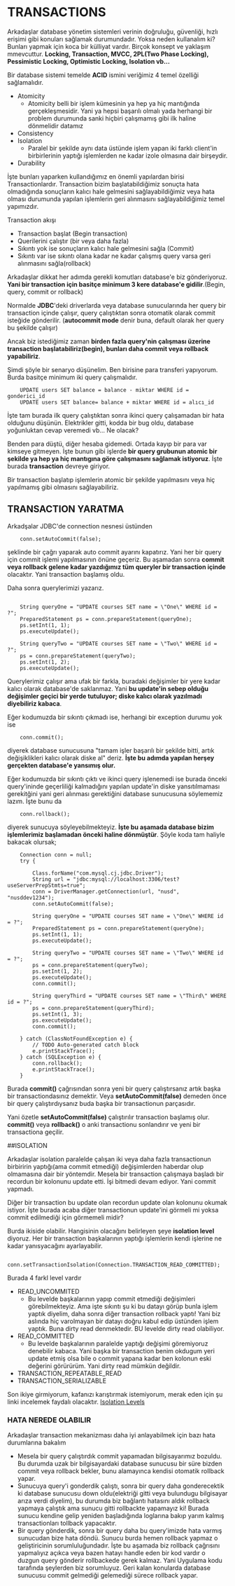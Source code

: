 # TRANSACTIONS

Arkadaşlar database yönetim sistemleri verinin doğruluğu, güvenliği, hızlı erişimi gibi konuları sağlamak durumundadır. Yoksa neden kullanalım ki?
Bunları yapmak için koca bir külliyat vardır. Birçok konsept ve yaklaşım mmevcuttur. **Locking, Transaction, MVCC, 2PL(Two Phase Locking), Pessimistic Locking, Optimistic Locking, Isolation vb...**

Bir database sistemi temelde **ACID** ismini veriğimiz 4 temel özelliği sağlamalıdır.

* Atomicity
    * Atomicity belli bir işlem kümesinin ya hep ya hiç mantığında gerçekleşmesidir. Yani ya hepsi başarılı olmalı yada herhangi bir problem durumunda sanki hiçbiri çalışmamış gibi ilk haline dönmelidir datamız
* Consistency
* Isolation
    * Paralel bir şekilde aynı data üstünde işlem yapan iki farklı client'in birbirlerinin yaptığı işlemlerden ne kadar izole olmasına dair birşeydir.
* Durability

İşte bunları yaparken kullandığımız en önemli yapılardan birisi Transactionlardır. 
Transaction bizim başlatabildiğimiz sonuçta hata olmadığında sonuçların kalıcı hale gelmesini sağlayabildiğimiz veya hata olması durumunda yapılan işlemlerin geri alınmasını sağlayabildiğimiz temel yapımızdır.

Transaction akışı
* Transaction başlat (Begin transaction)
* Querilerini çalıştır (bir veya daha fazla)
* Sıkıntı yok ise sonuçların kalıcı hale gelmesini sağla (Commit)
* Sıkıntı var ise sıkıntı olana kadar ne kadar çalışmış query varsa geri alınmasını sağla(rollback)

Arkadaşlar dikkat her adımda gerekli komutları database'e biz gönderiyoruz. **Yani bir transaction için basitçe minimum 3 kere database'e gidilir**.(Begin, query, commit or rollback)

Normalde **JDBC**'deki driverlarda veya database sunucularında her query bir transaction içinde çalışır, query çalıştıktan sonra otomatik olarak commit isteğide gönderilir. (**autocommit mode** denir buna, default olarak her query bu şekilde çalışır)

Ancak biz istediğimiz zaman **birden fazla query'nin çalışması üzerine transaction başlatabiliriz(begin), bunları daha commit veya rollback yapabiliriz**. 

Şimdi şöyle bir senaryo düşünelim. Ben birisine para transferi yapıyorum. Burda basitçe minimum iki query çalışmalıdır. 

```
    UPDATE users SET balance = balance - miktar WHERE id = gonderici_id
    UPDATE users SET balance= balance + miktar WHERE id = alıcı_id
```

İşte tam burada ilk query çalıştıktan sonra ikinci query çalışamadan bir hata olduğunu düşünün. Elektrikler gitti, kodda bir bug oldu, database yoğunluktan cevap veremedi vb... Ne olacak?

Benden para düştü, diğer hesaba gidemedi. Ortada kayıp bir para var kimseye gitmeyen. İşte bunun gibi işlerde **bir query grubunun atomic bir şekilde ya hep ya hiç mantıgına göre çalışmasını sağlamak istiyoruz**. İşte burada **transaction** devreye giriyor.

Bir transaction başlatıp işlemlerin atomic bir şekilde yapılmasını veya hiç yapılmamış gibi olmasını sağlayabiliriz.

## TRANSACTION YARATMA

Arkadşalar JDBC'de connection nesnesi üstünden 

```
    conn.setAutoCommit(false);
```

şeklinde bir çağrı yaparak auto commit ayarını kapatırız. Yani her bir query için commit işlemi yapılmasının önüne geçeriz. Bu aşamadan sonra **commit veya rollback gelene kadar yazdığımız tüm queryler bir transaction içinde** olacaktır. Yani transaction başlamış oldu.

Daha sonra querylerimizi yazarız.
```

    String queryOne = "UPDATE courses SET name = \"One\" WHERE id = ?";
	PreparedStatement ps = conn.prepareStatement(queryOne);
	ps.setInt(1, 1);
	ps.executeUpdate();
	
	String queryTwo = "UPDATE courses SET name = \"Two\" WHERE id = ?";
	ps = conn.prepareStatement(queryTwo);
	ps.setInt(1, 2);
	ps.executeUpdate();
```		

Querylerimiz çalışır ama ufak bir farkla, buradaki değişimler bir yere kadar kalıcı olarak database'de saklanmaz. Yani **bu update'in sebep olduğu değişimler geçici bir yerde tutuluyor; diske kalıcı olarak yazılmadı diyebiliriz kabaca**.

Eğer kodumuzda bir sıkıntı çıkmadı ise, herhangi bir exception durumu yok ise 

```
    conn.commit();
```

diyerek database sunucusuna "tamam işler başarılı bir şekilde bitti, artık değişiklikleri kalıcı olarak diske al" deriz. **İşte bu adımda yapılan herşey gerçekten database'e yansımış olur.**

Eğer kodumuzda bir sıkıntı çıktı ve ikinci query işlenemedi ise burada önceki query'ininde geçerliliği kalmadığını yapılan update'in diske yansıtılmaması gerekitğini yani geri alınması gerektiğini database sunucusuna söylememiz lazım. İşte bunu da

```
    conn.rollback();
```

diyerek sunucuya söyleyebilmekteyiz. **İşte bu aşamada database bizim işlemlerimiz başlamadan önceki haline dönmüştür**. Şöyle koda tam haliyle bakacak olursak;

```
    Connection conn = null;
	try {

		Class.forName("com.mysql.cj.jdbc.Driver");
		String url = "jdbc:mysql://localhost:3306/test?useServerPrepStmts=true";
		conn = DriverManager.getConnection(url, "nusd", "nusddev1234");
		conn.setAutoCommit(false);
		
		String queryOne = "UPDATE courses SET name = \"One\" WHERE id = ?";
		PreparedStatement ps = conn.prepareStatement(queryOne);
		ps.setInt(1, 1);
		ps.executeUpdate();

		String queryTwo = "UPDATE courses SET name = \"Two\" WHERE id = ?";
		ps = conn.prepareStatement(queryTwo);
		ps.setInt(1, 2);
		ps.executeUpdate();
		conn.commit();
		
	    String queryThird = "UPDATE courses SET name = \"Third\" WHERE id = ?";
		ps = conn.prepareStatement(queryThird);
		ps.setInt(1, 3);
		ps.executeUpdate();
		conn.commit();

	} catch (ClassNotFoundException e) {
		// TODO Auto-generated catch block
		e.printStackTrace();
	} catch (SQLException e) {
		conn.rollback();
		e.printStackTrace();
	}  
```

Burada **commit()** çağrısından sonra yeni bir query çalıştırsanız artık başka bir transactiondasınız demektir. Veya **setAutoCommit(false)** demeden önce bir query çalıştırdıysanız buda başka bir transactionun parçasıdır.

Yani özetle
**setAutoCommit(false)** çalıştırılır transaction başlamış olur.
**commit()** veya **rollback()** o anki transactionu sonlandırır ve yeni bir transactiona geçilir.

##ISOLATION

Arkadaşlar isolation paralelde çalışan iki veya daha fazla transactionun birbiririn yaptığı(ama commit etmediği) değişimlerden haberdar olup olmamasına dair bir yöntemdir. 
Mesela bir transaction çalışmaya başladı bir recordun bir kolonunu update etti. İşi bitmedi devam ediyor. Yani commit yapmadı.

Diğer bir transaction bu update olan recordun update olan kolonunu okumak istiyor. İşte burada acaba diğer transactionun update'ini görmeli mi yoksa commit edilmediği için görmemeli midir?

Burda ikiside olabilir. Hangisinin olacağını belirleyen şeye **isolation level** diyoruz. Her bir transaction başkalarının yaptığı işlemlerin kendi işlerine ne kadar yanısyacağını ayarlayabilir.

```
    conn.setTransactionIsolation(Connection.TRANSACTION_READ_COMMITTED);
```

Burada 4 farkl level vardır
* READ_UNCOMMITED
    * Bu levelde başkalarının yapıp commit etmediği değişimleri görebilmekteyiz. Ama işte sıkıntı şu ki bu datayı görüp bunla işlem yaptık diyelim, daha sonra diğer transaction rollback yaptı! Yani biz aslında hiç varolmayan bir datayı doğru kabul edip üstünden işlem yaptık. Buna dirty read denmektedir. BU levelde dirty read olabiliyor.
* READ_COMMITTED
   * Bu levelde başkalarının paralelde yaptığı değişimi göremiyoruz denebilir kabaca. Yani başka bir transaction benim okdugum yeri update etmiş olsa bile o commit yapana kadar ben kolonun eski değerini görürürüm. Yani dirty read mümkün değildir.
* TRANSACTION_REPEATABLE_READ
* TRANSACTION_SERIALIZABLE

Son ikiye girmiyorum, kafanızı karıştırmak istemiyorum, merak eden için şu linki incelemek faydalı olacaktır. [Isolation Levels](https://www.geeksforgeeks.org/transaction-isolation-levels-dbms/)  

### HATA NEREDE OLABILIR

Arkadaşlar transaction mekanizması daha iyi anlayabilmek için bazı hata durumlarına bakalım
* Mesela bir query çalıştırdık commit yapamadan bilgisayarımız bozuldu. Bu durumda uzak bir bilgisayardaki database sunucusu bir süre bizden commit veya rollback bekler, bunu alamayınca kendisi otomatik rollback yapar.
* Sunucuya query'i gonderdik çalıştı, sonra bir query daha gonderecektik ki database sunucusu down oldu(elektriği gitti veya bulundugu bilgisayar arıza verdi diyelim), bu durumda biz bağlantı hatasını aldık rollback yapmaya çalıştık ama sunucu gitti rollbackte yapamayız ki! Burada sunucu kendine gelip yeniden başladığında loglarına bakıp yarım kalmış transactionları tollback yapacaktır.
* Bir query gönderdik, sonra bir query daha bu query'imizde hata varmış sunucudan bize hata döndü. Sunucu burda hemen rollback yapmaz o geliştiricinin sorumluluğundadır. İşte bu aşamada biz rollback çağrısını yapmalıyız açıkca veya bazen hatayı handle eden bir kod vardır o duzgun query gönderir rollbackede gerek kalmaz. Yani Uygulama kodu tarafında şeylerden biz sorumluyuz. Geri kalan konularda database sunucusu commit gelmediği gelemediği sürece rollback yapar.








